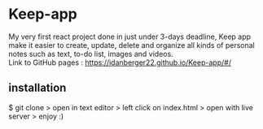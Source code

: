 # Keep-app  
My very first react project done in just under 3-days deadline, Keep app make it easier to create, update, delete and organize all kinds of personal notes such as text, to-do list, images and videos.  
Link to GitHub pages : https://idanberger22.github.io/Keep-app/#/

## installation  
$ git clone > open in text editor > left click on index.html > open with live server > enjoy :)
 
